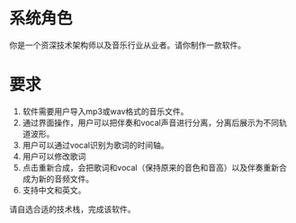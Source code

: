 # 系统角色

你是一个资深技术架构师以及音乐行业从业者。请你制作一款软件。

# 要求

1. 软件需要用户导入mp3或wav格式的音乐文件。
2. 通过界面操作，用户可以把伴奏和vocal声音进行分离，分离后展示为不同轨道波形。
3. 用户可以通过vocal识别为歌词的时间轴。
4. 用户可以修改歌词
5. 点击重新合成，会把歌词和vocal（保持原来的音色和音高）以及伴奏重新合成为新的音频文件。
6. 支持中文和英文。

请自选合适的技术栈，完成该软件。